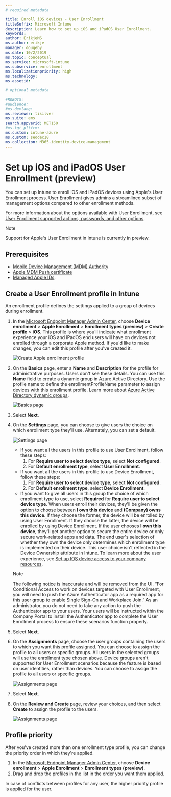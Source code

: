 ```yaml
---
# required metadata

title: Enroll iOS devices - User Enrollment
titleSuffix: Microsoft Intune
description: Learn how to set up iOS and iPadOS User Enrollment.
keywords:
author: ErikjeMS
ms.author: erikje
manager: dougeby
ms.date: 10/2/2019
ms.topic: conceptual
ms.service: microsoft-intune
ms.subservice: enrollment
ms.localizationpriority: high
ms.technology:
ms.assetid: 

# optional metadata

#ROBOTS:
#audience:
#ms.devlang:
ms.reviewer: tisilver
ms.suite: ems
search.appverid: MET150
#ms.tgt_pltfrm:
ms.custom: intune-azure
ms.custom: seodec18
ms.collection: M365-identity-device-management
---
```


# Set up iOS and iPadOS User Enrollment (preview)

You can set up Intune to enroll iOS and iPadOS devices using Apple's User Enrollment process. User Enrollment gives admins a streamlined subset of management options compared to other enrollment methods.

For more information about the options available with User Enrollment, see [User Enrollment supported actions, passwords, and other options](ios-user-enrollment-supported-actions.md).

> [!NOTE]
> Support for Apple's User Enrollment in Intune is currently in preview.

## Prerequisites
- [Mobile Device Management (MDM) Authority](../fundamentals/mdm-authority-set.md)
- [Apple MDM Push certificate](apple-mdm-push-certificate-get.md)
- [Managed Apple IDs](https://support.apple.com/guide/apple-business-manager/mdm1c9622977/web).

## Create a User Enrollment profile in Intune

An enrollment profile defines the settings applied to a group of devices during enrollment. 

1. In the [Microsoft Endpoint Manager Admin Center](https://go.microsoft.com/fwlink/?linkid=2109431), choose **Device enrollment** > **Apple Enrollment** > **Enrollment types (preview)** > **Create profile** > **iOS**. This profile is where you’ll indicate what enrollment experience your iOS and iPadOS end users will have on devices not enrolled through a corporate Apple method. If you'd like to make changes, you can edit this profile after you've created it.

    ![Create Apple enrollment profile](./media/ios-user-enrollment/create-profile.png)

2. On the **Basics** page, enter a **Name** and **Description** for the profile for administrative purposes. Users don't see these details. You can use this **Name** field to create a dynamic group in Azure Active Directory. Use the profile name to define the enrollmentProfileName parameter to assign devices with this enrollment profile. Learn more about [Azure Active Directory dynamic groups](https://docs.microsoft.com/azure/active-directory/active-directory-groups-dynamic-membership-azure-portal#rules-for-devices).

    ![Basics page](./media/ios-user-enrollment/basics-page.png)


3. Select **Next**.

4. On the **Settings** page, you can choose to give users the choice on which enrollment type they'll use. Alternately, you can set a default.

    ![Settings page](./media/ios-user-enrollment/settings-page.png)

    - If you want all the users in this profile to use User Enrollment, follow these steps:
        1. For **Require user to select device type**, select **Not configured**.
        2. For **Default enrollment type**, select **User Enrollment**.
    - If you want all the users in this profile to use Device Enrollment, follow these steps:
        1. For **Require user to select device type**, select **Not configured**.
        2. For **Default enrollment type**, select **Device Enrollment**.
    - If you want to give all users in this group the choice of which enrollment type to use, select **Required** for **Require user to select device type**. When users enroll their devices, they'll be given the option to choose between **I own this device** and **(Company) owns this device**. If they choose the former, the device will be enrolled by using User Enrollment. If they choose the latter, the device will be enrolled by using Device Enrollment. If the user chooses **I own this device**, they'll get another option to secure the entire device or only secure work-related apps and data. The end user's selection of whether they own the device only determines which enrollment type is implemented on their device. This user choice isn't reflected in the Device Ownership attribute in Intune. To learn more about the user experience, see [Set up IOS device access to your company resources](https://docs.microsoft.com/intune-user-help/enroll-your-device-in-intune-ios).
    
    > [!NOTE]
    > The following notice is inaccurate and will be removed from the UI.
    > “For Conditional Access to work on devices targeted with User Enrollment, you will need to push the Azure Authenticator app as a required app for this user group to enable Single Sign-On and Workplace Join.”
    > As an administrator, you do not need to take any action to push the Authenticator app to your users. Your users will be instructed within the Company Portal to install the Authenticator app to complete the User Enrollment process to ensure these scenarios function properly.

5. Select **Next**.

6. On the **Assignments** page, choose the user groups containing the users to which you want this profile assigned. You can choose to assign the profile to all users or specific groups. All users in the selected groups will use the enrollment type chosen above. Device groups aren't supported for User Enrollment scenarios because the feature is based on user identities, rather than devices. You can choose to assign the profile to all users or specific groups.

    ![Assignments page](./media/ios-user-enrollment/assignments-page.png)

7. Select **Next**.

8. On the **Review and Create** page, review your choices, and then select **Create** to assign the profile to the users.

    ![Assignments page](./media/ios-user-enrollment/assignments-page.png)


## Profile priority

After you've created more than one enrollment type profile, you can change the priority order in which they're applied.

1. In the [Microsoft Endpoint Manager Admin Center](https://go.microsoft.com/fwlink/?linkid=2109431), choose **Device enrollment** > **Apple Enrollment** > **Enrollment types (preview)**.
2. Drag and drop the profiles in the list in the order you want them applied.

In case of conflicts between profiles for any user, the higher priority profile is applied for the user.


